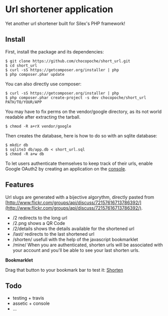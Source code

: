 # Url shortener application

Yet another url shortener built for Silex's PHP framework!

## Install

First, install the package and its dependencies: 

    $ git clone https://github.com/chocopoche/short_url.git
    $ cd short_url
    $ curl -sS https://getcomposer.org/installer | php
    $ php composer.phar update

You can also directly use composer:

    $ curl -sS https://getcomposer.org/installer | php
    $ php composer.phar create-project -s dev chocopoche/short_url PATH/TO/YOUR/APP

You may have to fix perms on the vendor/google directory, as its not world 
readable after extracting the tarball.

    $ chmod -R a+rX vendor/google

Then creates the database, here is how to do so with an sqlite database:

    $ mkdir db
    $ sqlite3 db/app.db < short_url.sql
    $ chmod -R a+w db

To let users authenticate themselves to keep track of their urls, enable
Google OAuth2 by creating an application on the [console](https://code.google.com/apis/console/).


## Features

Url slugs are generated with a bijective algorythm, directly pasted from 
[http://www.flickr.com/groups/api/discuss/72157616713786392/](http://www.flickr.com/groups/api/discuss/72157616713786392/).

- /2 redirects to the long url
- /2.png shows a QR Code
- /2/details shows the details available for the shortened url
- /last/ redirects to the last shortened url
- /shorten/ usefull with the help of the javascript bookmarklet
- /mine/ When you are authenticated, shorten urls will be associated with your account and you'll be able to see your last shorten urls.

**Bookmarklet** 

Drag that button to your bookmark bar to test it:
<a href="javascript:location='http://tmb.io/shorten/?url='+encodeURIComponent(location.href); void 0" class="btn btn-success">Shorten</a>

## Todo

- testing + travis
- assetic + console
- ...

